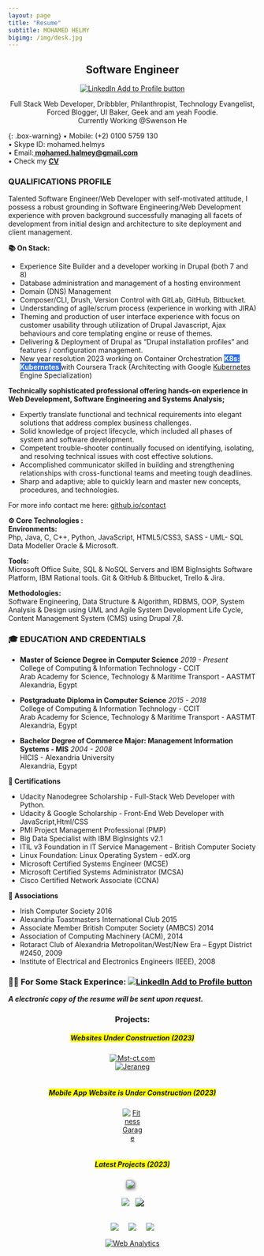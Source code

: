 ```yaml
---
layout: page
title: "Resume"
subtitle: MOHAMED HELMY
bigimg: /img/desk.jpg
---
```

<link rel="shortcut icon" type="image/png" href="/img/favicon-32x32.png">
<meta name="theme-color" content="#ffd6008c" />            

<h2 style="text-align:center;">Software Engineer</h2>
<p style="text-align:center;"><a href="https://linkedin.com/in/mohelmym" rel="nofollow" target="_blank"><img src="https://mohelmys.github.io/img/Linkedinlogo.png" alt="LinkedIn Add to Profile button"></a></p>

<p align="center"> Full Stack Web Developer, Dribbbler, Philanthropist, Technology Evangelist,<br>Forced Blogger, UI Baker, Geek and am yeah Foodie.<br> 
Currently Working @Swenson He </p>


{: .box-warning}
• Mobile: (+2) 0100 5759 130<br/>
• Skype ID: mohamed.helmys<br/>
• Email:**<a href="mailto: mohamed.halmey@gmail.com"> mohamed.halmey@gmail.com</a>**<br/>
• Check my **<a href="https://mohelmys.github.io/resources/Mo.Helmy-CV.pdf" target="_blank">CV <i class="fa fa-spinner fa-pulse fa-1x fa-fw" aria-hidden="true"></i></a>**<br/>
 

### QUALIFICATIONS PROFILE<br/>
Talented Software Engineer/Web Developer with self-motivated attitude,
I possess a robust grounding in Software Engineering/Web Development experience with proven background successfully managing all facets of development from initial design and architecture to site deployment and client management.

**📚 On Stack:**<br>
- Experience Site Builder and a developer working in Drupal (both 7 and 8)<br>
- Database administration and management of a hosting environment<br>
- Domain (DNS) Management<br>
- Composer/CLI, Drush, Version Control with GitLab, GitHub, Bitbucket.<br>
- Understanding of agile/scrum process (experience in working with JIRA)<br>
- Theming and production of user interface experience with focus on customer usability through utilization of Drupal Javascript, Ajax behaviours and core templating engine or reuse of themes.<br>
- Delivering & Deployment of Drupal as “Drupal installation profiles” and features / configuration management.<br>
- New year resolution 2023 working on Container Orchestration <span style="background-color: #3371e3;color:White;font-weight:bold;"> K8s: Kubernetes </span> with Coursera Track (Architecting with Google <a href="https://kubernetes.io/"> Kubernetes </a> Engine Specialization) <br>

**Technically sophisticated professional offering hands-on experience in Web Development, Software Engineering and Systems Analysis;<br/>**

- Expertly translate functional and technical requirements into elegant solutions that address complex business challenges.
- Solid knowledge of project lifecycle, which included all phases of system and software development.
- Competent trouble-shooter continually focused on identifying, isolating, and resolving technical issues with cost effective solutions.
- Accomplished communicator skilled in building and strengthening relationships with cross-functional teams and meeting tough deadlines.
- Sharp and adaptive; able to quickly learn and master new concepts, procedures, and technologies.

For more info contact me here: [github.io/contact](https://mohelmys.github.io/contact)<br>


**⚙️ Core Technologies :** <br/> 
**Environments:**<br/>
Php, Java, C, C++, Python, JavaScript, HTML5/CSS3, SASS - UML- SQL Data Modeller Oracle & Microsoft.

**Tools:**<br/>
Microsoft Office Suite, SQL & NoSQL Servers and IBM BigInsights Software Platform, IBM Rational tools.
Git & GitHub & Bitbucket, Trello & Jira.

**Methodologies:**<br/>
Software Engineering, Data Structure & Algorithm, RDBMS, OOP, System Analysis & Design using UML and Agile System Development Life Cycle, Content Management System (CMS) using Drupal 7,8.

### 🎓 EDUCATION AND CREDENTIALS
-  **Master of Science Degree in Computer Science** *2019 - Present*<br/>
  College of Computing & Information Technology - CCIT<br/>
  Arab Academy for Science, Technology & Maritime Transport - AASTMT<br/>
  Alexandria, Egypt<br/>

-  **Postgraduate Diploma in Computer Science** *2015 - 2018*<br/>
  College of Computing & Information Technology - CCIT<br/>
  Arab Academy for Science, Technology & Maritime Transport - AASTMT<br/>
  Alexandria, Egypt<br/>

-  **Bachelor Degree of Commerce Major: Management Information Systems - MIS** *2004 - 2008*<br/>
  HICIS - Alexandria University<br/>
  Alexandria, Egypt<br/>

**📃 Certifications**
* Udacity Nanodegree Scholarship - Full-Stack Web Developer with Python.
* Udacity & Google Scholarship - Front-End Web Developer with JavaScript,Html/CSS
* PMI Project Management Professional (PMP)
* Big Data Specialist with IBM BigInsights v2.1
* ITIL v3 Foundation in IT Service Management - British Computer Society
* Linux Foundation: Linux Operating System - edX.org
* Microsoft Certified Systems Engineer (MCSE)
* Microsoft Certified Systems Administrator (MCSA)
* Cisco Certified Network Associate (CCNA)    

**📃 Associations**
* Irish Computer Society 2016
* Alexandria Toastmasters International Club 2015
* Associate Member British Computer Society (AMBCS) 2014
* Association of Computing Machinery (ACM), 2014
* Rotaract Club of Alexandria Metropolitan/West/New Era – Egypt District #2450, 2009
* Institute of Electrical and Electronics Engineers (IEEE), 2008


### 👨‍💻 For Some Stack Experince: <a href="https://linkedin.com/in/mohelmym](https://stackoverflow.com/users/6100705/euclid-h" rel="nofollow" target="_blank"><img src="https://mohelmys.github.io/img/Stacklogo.png" alt="LinkedIn Add to Profile button"></a>



***A electronic copy of the resume will be sent upon request.***<br/>

<center><h3>Projects:</h3></center>






<center><h5><span style="background-color: #FFFF00">Websites Under Construction (2023)</span></h5></center>

<center><a href="http://mst-ct.com/" rel="nofollow" target="_blank"><img src="https://mohelmys.github.io/img/logosmall.png" alt="Mst-ct.com"></a><br>

<center><a href="http://jeraneg.co/" rel="nofollow" target="_blank"><img src="https://mohelmys.github.io/img/Jeraneg_logo.png" style="max-width:15%;" alt="Jeraneg"></a><br><br>   

<center><h5><span style="background-color: #FFFF00">Mobile App Website is Under Construction (2023)</span></h5></center>

<center><a href="https://fitnessgarage.app/" rel="nofollow" target="_blank"><img src="https://mohelmys.github.io/img/FitnessGarage.png" style="max-width:8%;" alt="FitnessGarage"></a><br><br>  

<center><h5><span style="background-color: #FFFF00">Latest Projects (2023)</span></h5></center>

<a style="text-decoration: none" href="https://www.techsoup.org/" rel="nofollow" target="_blank"><img src="https://www.techsoup.org/_layouts/15/TechSoupRWD/ui/images/tslogo.svg" style="max-width:25%;-webkit-filter: drop-shadow(5px 5px 5px #222);filter: drop-shadow(1px 2px 3px #222);"> &nbsp; <br><br>
<a style="text-decoration: none" href="https://www.techsoup.global/" rel="nofollow" target="_blank"><img src="https://www.techsoup.global/sites/all/modules/techsoup/ts_country_selector/assets/images/techsoup-global-network.svg" style="max-width:22%;"/> &nbsp;
<a style="text-decoration: none" href="https://www.techsoupeurope.org/" rel="nofollow" target="_blank"><img src="https://www.techsoupeurope.org/wp-content/themes/techsoup-2017/images/logo.png" style="max-width:50%;-webkit-filter: drop-shadow(5px 5px 5px #222);filter: drop-shadow(1px 1px 0px #000);"><br><br>

<a style="text-decoration: none" href="https://www.swensonhe.com/" rel="nofollow" target="_blank"><img src="https://www.swensonhe.com/wp-content/uploads/2020/07/Logo_Primary_600px-1.png" style="max-width:30%;"/> &nbsp; &nbsp;
<a style="text-decoration: none" href="https://decarbhealthcare.com/" rel="nofollow" target="_blank"><img src="https://decarbhealthcare.com/images/logo.svg" style="max-width:30%;"/> &nbsp; &nbsp;
<a style="text-decoration: none" href="https://www.energy.ca.gov/" rel="nofollow" target="_blank"><img src="https://www.energy.ca.gov/sites/default/files/california-energy-commission-logo_0.png" style="max-width:30%;"/> <br> 


<!-- Default Statcounter code for mohelmys.github.io
https://mohelmys.github.io/ -->
<script type="text/javascript">
var sc_project=12067870; 
var sc_invisible=1; 
var sc_security="e9873027"; 
</script>
<script type="text/javascript"
src="https://www.statcounter.com/counter/counter.js"
async></script>
<noscript><div class="statcounter"><a title="Web Analytics"
href="https://statcounter.com/" target="_blank"><img
class="statcounter"
src="https://c.statcounter.com/12067870/0/e9873027/1/"
alt="Web Analytics"></a></div></noscript>
<!-- End of Statcounter Code -->

<!--- (Objects Emojis https://emojiterra.com/objects/) -->
